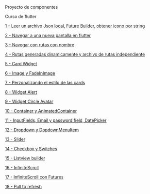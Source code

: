 Proyecto de componentes

Curso de flutter

[1 - Leer un archivo Json local, Future Builder, obtener icono por string](../../tree/e83507da31bc0ebf99704e5c8ef9801f4c985838/)

[2 - Navegar a una nueva pantalla en flutter](../../tree/eabae9139b27aa28e3e1961e758840b6e2e71a48/)

[3 -  Navegar con rutas con nombre](../../tree/0d32ca9b509820f25b2204716a406daf953f85a9/)

[4 - Rutas generadas dinamicamente y archivo de rutas independiente](../../tree/76ae0a5f9a8ee8bf63c8ad5febc20c1e68ef07b9/)

[5 - Card Widget](../../tree/30730369923e4bedc681f3717479e088bbc780f6/)

[6 - Image y FadeInImage](../../tree/156707bbd627c1e0fc634c677fe285f685b07d5f/)

[7 - Perzonalizando el estilo de las cards](../../tree/d575f0c91999495170eae3822ecb43ad81cf6ca2/)

[8 - Widget Alert](../../tree/c350857dbce4caacdef50b131b5a13c74c1c41a1/)

[9 - Widget Circle Avatar](../../tree/f7803a7e30e84485f828eb3b5ddc19ca690ba10a/)

[10 - Container y AnimatedContainer](../../tree/321f652a4e061c8c358a0f2c4936a3fea4a0a5ec/)

[11 - InputFields, Email y password field, DatePicker](../../tree/5fbf168b14a893bebb6337405fbdffd62a2b91b5/)

[12 - Dropdown y DopdownMenuItem](../../tree/5f1dfcf8befabf0383c87165a396dd94ce4b52c3/)

[13 -  Slider](../../tree/c6960e5f4f6f36195e3458939687b4a0d6bbbcdb/)

[14 - Checkbox y Switches](../../tree/c2e6be2cc3cbbdea3d82fd419ae61eac54e31bd0/)

[15 - Listview builder ](../../tree/286f08b06e83aff564bc03f968a5fec4d9a4b9cb/)

[16 - InfiniteScroll](../../tree/a574746c1aba482f302c37d454e921a886cfebe5/)

[17 - InfiniteScroll con Futures ](../../tree/90536c1e2f9135abc5ab6fc4b004546b7f99d35e/)

[18 - Pull to refresh](../../tree/240ea5bc3d77f8e9293beab156512a7bde8fc9e9/)

